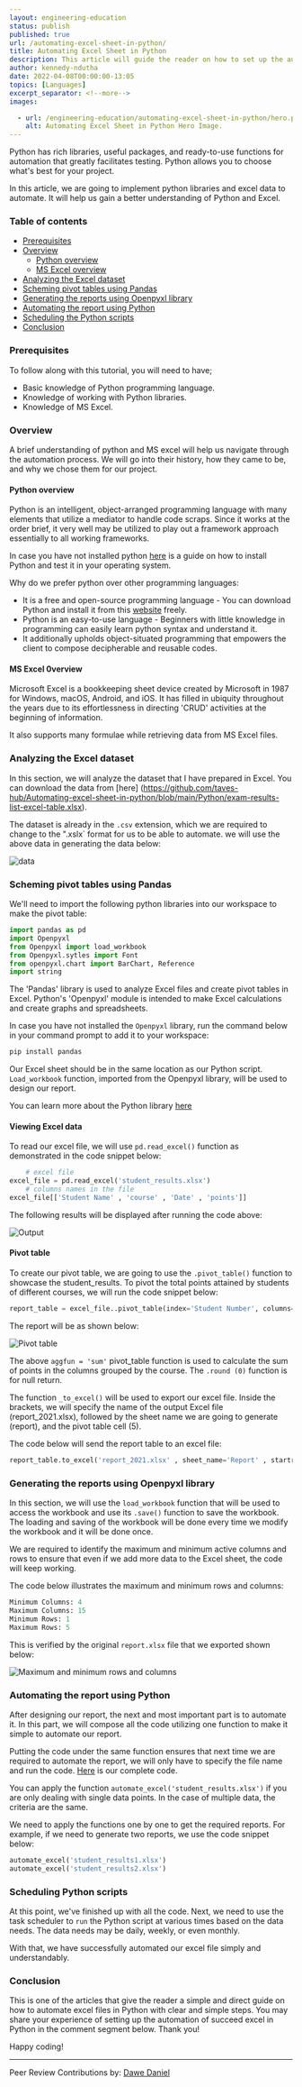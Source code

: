 ```yaml
---
layout: engineering-education
status: publish
published: true
url: /automating-excel-sheet-in-python/
title: Automating Excel Sheet in Python
description: This article will guide the reader on how to set up the automation of excel sheets in Python using Python libraries.
author: kennedy-ndutha
date: 2022-04-08T00:00:00-13:05
topics: [Languages]
excerpt_separator: <!--more-->
images:

  - url: /engineering-education/automating-excel-sheet-in-python/hero.png
    alt: Automating Excel Sheet in Python Hero Image.
---
```

Python has rich libraries, useful packages, and ready-to-use functions for automation that greatly facilitates testing. Python allows you to choose what's best for your project.
<!--more-->
In this article, we are going to implement python libraries and excel data to automate. It will help us gain a better understanding of Python and Excel.

### Table of contents
- [Prerequisites](#prerequisites)
- [Overview](#overview)
    - [Python overview](#python_overview)
    - [MS Excel overview](#ms_excel_overview)
- [Analyzing the Excel dataset](#analyzing-the-excel-dataset)
- [Scheming pivot tables using Pandas](#scheming-pivot-tables-using-pandas)
- [Generating the reports using Openpyxl library](#generating-the-reports-using-openpyxl-library)
- [Automating the report using Python](#automating-the-report-using-python)
- [Scheduling the Python scripts](#scheduling-the-python-scripts)
- [Conclusion](#conclusion)

### Prerequisites
To follow along with this tutorial, you will need to have;
- Basic knowledge of Python programming language.
- Knowledge of working with Python libraries.
- Knowledge of MS Excel.

### Overview
A brief understanding of python and MS excel will help us navigate through the automation process. We will go into their history, how they came to be, and why we chose them for our project.

#### Python overview
Python is an intelligent, object-arranged programming language with many elements that utilize a mediator to handle code scraps. Since it works at the order brief, it very well may be utilized to play out a framework approach essentially to all working frameworks.

In case you have not installed python [here](https://realpython.com/installing-python/) is a guide on how to install Python and test it in your operating system.

Why do we prefer python over other programming languages:
- It is a free and open-source programming language - You can download Python and install it from this [website](https://realpython.com/installing-python/) freely.
- Python is an easy-to-use language - Beginners with little knowledge in programming can easily learn python syntax and understand it.
- It additionally upholds object-situated programming that empowers the client to compose decipherable and reusable codes.

#### MS Excel 0verview
Microsoft Excel is a bookkeeping sheet device created by Microsoft in 1987 for Windows, macOS, Android, and iOS. It has filled in ubiquity throughout the years due to its effortlessness in directing 'CRUD' activities at the beginning of information. 

It also supports many formulae while retrieving data from MS Excel files.

### Analyzing the Excel dataset
In this section, we will analyze the dataset that I have prepared in Excel. You can download the data from [here] (https://github.com/taves-hub/Automating-excel-sheet-in-python/blob/main/Python/exam-results-list-excel-table.xlsx). 

The dataset is already in the `.csv` extension, which we are required to change to the ".xslx` format for us to be able to automate. we will use the above data in generating the data below:

![data](/engineering-education/automating-excel-sheet-in-python/data.png)

### Scheming pivot tables using Pandas
We'll need to import the following python libraries into our workspace to make the pivot table:

```python
import pandas as pd
import Openpyxl
from Openpyxl import load_workbook
from Openpyxl.sytles import Font
from openpyxl.chart import BarChart, Reference
import string
```

The 'Pandas' library is used to analyze Excel files and create pivot tables in Excel. Python's 'Openpyxl' module is intended to make Excel calculations and create graphs and spreadsheets.

In case you have not installed the `Openpyxl` library, run the command below in your command prompt to add it to your workspace:

```python
pip install pandas 
```

Our Excel sheet should be in the same location as our Python script. `Load_workbook` function, imported from the Openpyxl library, will be used to design our report. 

You can learn more about the Python library [here](https://docs.python.org/3/library/)

#### Viewing Excel data
To read our excel file, we will use `pd.read_excel()` function as demonstrated in the code snippet below:

```python
    # excel file
excel_file = pd.read_excel('student_results.xlsx')
    # columns names in the file
excel_file[['Student Name' , 'course' , 'Date' , 'points']]
```

The following results will be displayed after running the code above:

![Output](/engineering-education/automating-excel-sheet-in-python/output.png)

#### Pivot table
To create our pivot table, we are going to use the `.pivot_table()` function to showcase the student_results. To pivot the total points attained by students of different courses, we will run the code snippet below:

```python
report_table = excel_file..pivot_table(index='Student Number', columns='Course' , values='points' , aggfun='sum').round(0)
```

The report will be as shown below:

![Pivot table](/engineering-education/automating-excel-sheet-in-python/pivot.png)

The above `aggfun = 'sum'` pivot_table function is used to calculate the sum of points in the columns grouped by the course. The `.round (0)` function is for null return.

The function `_to_excel()` will be used to export our excel file. Inside the brackets, we will specify the name of the output Excel file (report_2021.xlsx), followed by the sheet name we are going to generate (report), and the pivot table cell (5).

The code below will send the report table to an excel file:

```python
report_table.to_excel('report_2021.xlsx' , sheet_name='Report' , startrow=5)
```

### Generating the reports using Openpyxl library
In this section, we will use the `load_workbook` function that will be used to access the workbook and use its `.save()` function to save the workbook. The loading and saving of the workbook will be done every time we modify the workbook and it will be done once.

We are required to identify the maximum and minimum active columns and rows to ensure that even if we add more data to the Excel sheet, the code will keep working.

The code below illustrates the maximum and minimum rows and columns:

```python
Minimum Columns: 4
Maximum Columns: 15
Minimum Rows: 1
Maximum Rows: 5
```

This is verified by the original `report.xlsx` file that we exported shown below:

![Maximum and minimum rows and columns](/engineering-education/automating-excel-sheet-in-python/maxmin.png)

### Automating the report using Python
After designing our report, the next and most important part is to automate it. In this part, we will compose all the code utilizing one function to make it simple to automate our report.

Putting the code under the same function ensures that next time we are required to automate the report, we will only have to specify the file name and run the code. [Here](https://github.com/taves-hub/Automating-excel-sheet-in-python/blob/main/Python/index.md) is our complete code.

You can apply the function `automate_excel('student_results.xlsx')` if you are only dealing with single data points. In the case of multiple data, the criteria are the same. 

We need to apply the functions one by one to get the required reports. For example, if we need to generate two reports, we use the code snippet below:

```python
automate_excel('student_results1.xlsx')
automate_excel('student_results2.xlsx')
```

### Scheduling Python scripts
At this point, we've finished up with all the code. Next, we need to use the task scheduler to `run` the Python script at various times based on the data needs. The data needs may be daily, weekly, or even monthly. 

With that, we have successfully automated our excel file simply and understandably.

### Conclusion
This is one of the articles that give the reader a simple and direct guide on how to automate excel files in Python with clear and simple steps. You may share your experience of setting up the automation of succeed excel in Python in the comment segment below. Thank you!

Happy coding!

---
Peer Review Contributions by: [Dawe Daniel](/engineering-education/authors/dawe-daniel/)
